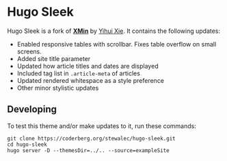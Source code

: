 # Hugo Sleek

Hugo Sleek is a fork of **[XMin](https://github.com/yihui/hugo-xmin)** by [Yihui Xie](https://yihui.org). It contains the following updates:

- Enabled responsive tables with scrollbar. Fixes table overflow on small screens.
- Added site title parameter
- Updated how article titles and dates are displayed
- Included tag list in `.article-meta` of articles
- Updated rendered whitespace as a style preference
- Other minor stylistic updates

## Developing

To test this theme and/or make updates to it, run these commands:

```
git clone https://coderberg.org/stewalec/hugo-sleek.git
cd hugo-sleek
hugo server -D --themesDir=../.. --source=exampleSite
```
